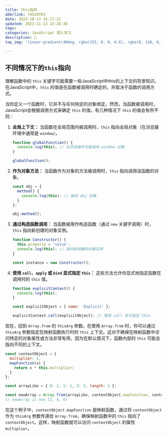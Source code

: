 ```yaml
---
title: this指向
abbrlink: 74520f03
date: 2023-10-13 16:17:21
updated: 2023-11-13 22:28:36
tags:
categories: JavaScript 深入学习
description: 🎇
top_img: 'linear-gradient(40deg, rgba(255, 0, 0, 0.6), rgba(0, 128, 0, 0.6), rgba(0, 0, 255, 0.6), rgba(255, 255, 0, 0.6), rgba(128, 0, 128, 0.6))'

---
```




 

## 不同情况下的`this`指向

理解函数中的 `this` 关键字可能需要一些JavaScript中this的上下文的背景知识。在JavaScript中，`this` 的值是在函数被调用时确定的，并取决于函数的调用方式。

当你定义一个函数时，它并不与任何特定的对象绑定。然而，当函数被调用时，JavaScript会根据调用方式来确定 `this` 的值。有几种情况下 `this` 的值会有所不同：

1. **全局上下文：** 当函数在全局范围内被调用时，`this` 指向全局对象（在浏览器环境中通常是 `window`）。

    ```javascript
    function globalFunction() {
      console.log(this); // 在浏览器中可能指向 window 对象
    }
    
    globalFunction();
    ```

2. **作为对象方法：** 当函数作为对象的方法被调用时，`this` 指向调用该函数的对象。

    ```javascript
    const obj = {
      method() {
        console.log(this); // 指向 obj 对象
      }
    };
    
    obj.method();
    ```

3. **通过构造函数调用：** 当函数被用作构造函数（通过 `new` 关键字调用）时，`this` 指向新创建的对象实例。

    ```javascript
    function Constructor() {
      this.property = 'value';
      console.log(this); // 指向新创建的对象实例
    }
    
    const instance = new Constructor();
    ```

4. **使用 `call`、`apply` 或 `bind` 显式指定 `this`：** 这些方法允许你显式地指定函数在调用时的 `this` 值。

    ```javascript
    function explicitContext() {
      console.log(this);
    }
    
    const explicitObject = { name: 'Explicit' };
    
    explicitContext.call(explicitObject); // 使用 call 显式指定 this
    ```

现在，回到 `Array.from` 的 `thisArg` 参数。在使用 `Array.from` 时，你可以通过 `thisArg` 参数指定在映射函数执行时的 `this` 上下文。这对于确保在映射函数中访问特定的对象属性或方法非常有用，因为在默认情况下，函数内部的 `this` 可能会指向不同的上下文。

```javascript
const contextObject = {
  multiplier: 2,
  mapFunction(x) {
    return x * this.multiplier;
  }
};

const arrayLike = { 0: 1, 1: 2, 2: 3, length: 3 };

const newArray = Array.from(arrayLike, contextObject.mapFunction, contextObject);
// newArray is now [2, 4, 6]
```

在这个例子中，`contextObject.mapFunction` 是映射函数，通过将 `contextObject` 作为 `thisArg` 参数传递给 `Array.from`，确保映射函数中的 `this` 指向了 `contextObject`。这样，映射函数就可以访问 `contextObject` 的属性 `multiplier`。

